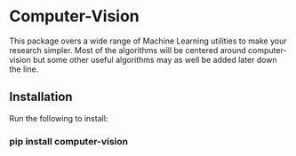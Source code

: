 # Computer-Vision


This package overs a wide range of Machine Learning utilities to make your research simpler. Most of the algorithms will be centered around computer-vision but some other useful algorithms may as well be added later down the line.

## Installation
Run the following to install:
### pip install computer-vision